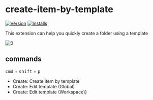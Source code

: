 # create-item-by-template
[![Version](https://vsmarketplacebadge.apphb.com/version/lanten.create-item-by-template.svg)](https://marketplace.visualstudio.com/items?itemName=lanten.create-item-by-template)
[![Installs](https://vsmarketplacebadge.apphb.com/installs/lanten.create-item-by-template.svg)](https://marketplace.visualstudio.com/items?itemName=lanten.create-item-by-template)


This extension can help you quickly create a folder using a template

![0](./images/demo-hd.gif)

## commands

<kbd>cmd</kbd> + <kbd>shift</kbd> + <kbd>p</kbd>

  - Create: Create item by template
  - Create: Edit template (Global)
  - Create: Edit template (Workspace)}
